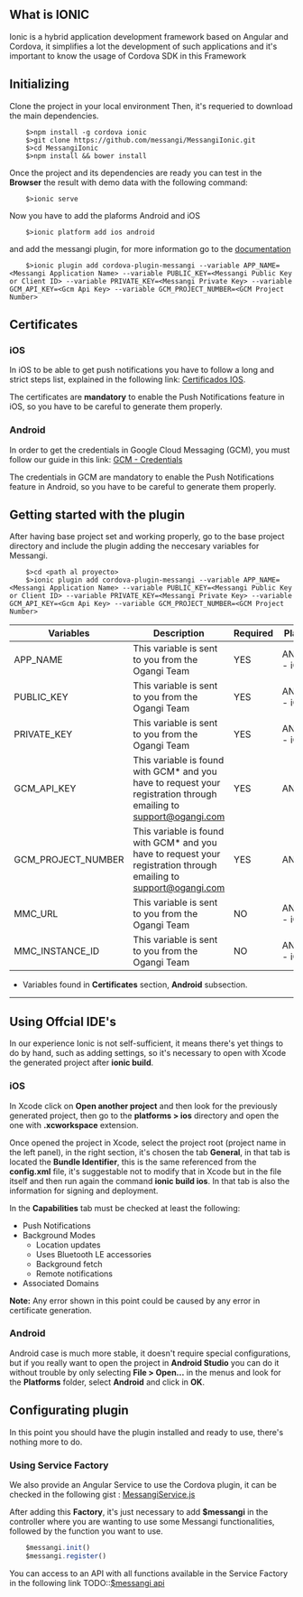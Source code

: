 ## What is IONIC

Ionic is a hybrid application development framework based on Angular and Cordova, it simplifies a lot 
the development of such applications and it's important to know the usage of Cordova SDK in this Framework

## Initializing

Clone the project in your local environment
Then, it's requeried to download the main dependencies.

```shell
	$>npm install -g cordova ionic
	$>git clone https://github.com/messangi/MessangiIonic.git
	$>cd MessangiIonic
	$>npm install && bower install
```
Once the project and its dependencies are ready you can test in the **Browser** the result with demo data with the following command:

```shell
	$>ionic serve
```

Now you have to add the plaforms Android and iOS

```shell
	$>ionic platform add ios android
```

and add the messangi plugin, for more information go to the [documentation](https://www.npmjs.com/package/cordova-plugin-messangi)

```shell
	$>ionic plugin add cordova-plugin-messangi --variable APP_NAME=<Messangi Application Name> --variable PUBLIC_KEY=<Messangi Public Key or Client ID> --variable PRIVATE_KEY=<Messangi Private Key> --variable GCM_API_KEY=<Gcm Api Key> --variable GCM_PROJECT_NUMBER=<GCM Project Number>
```

## Certificates

### iOS

In iOS to be able to get push notifications you have to follow a long and strict steps list, explained in the following link: [Certificados IOS](https://www.messangi.com/documentation/doku.php?id=sdk:ios_certs).

The certificates are **mandatory** to enable the Push Notifications feature in iOS, so you have to be careful to generate them properly.

### Android

In order to get the credentials in Google Cloud Messaging (GCM), you must follow our guide in this link: [GCM - Credentials](https://www.messangi.com/documentation/doku.php?id=sdk:android_keys)

The credentials in GCM are mandatory to enable the Push Notifications feature in Android, so you have to be careful to generate them properly.

## Getting started with the plugin

After having base project set and working properly, go to the base project directory and include the plugin adding the neccesary variables for Messangi.


```shell
	$>cd <path al proyecto>
	$>ionic plugin add cordova-plugin-messangi --variable APP_NAME=<Messangi Application Name> --variable PUBLIC_KEY=<Messangi Public Key or Client ID> --variable PRIVATE_KEY=<Messangi Private Key> --variable GCM_API_KEY=<Gcm Api Key> --variable GCM_PROJECT_NUMBER=<GCM Project Number>
```

|Variables|Description|Required|Platform|
|---------|-----------|--------|--------|
|APP_NAME |This variable is sent to you from the Ogangi Team|YES|ANDROID - iOS|
|PUBLIC_KEY|This variable is sent to you from the Ogangi Team|YES|ANDROID - iOS|
|PRIVATE_KEY|This variable is sent to you from the Ogangi Team|YES|ANDROID - iOS|
|GCM_API_KEY|This variable is found with GCM* and you have to request your registration through emailing to support@ogangi.com|YES|ANDROID|
|GCM_PROJECT_NUMBER|This variable is found with GCM* and you have to request your registration through emailing to support@ogangi.com|YES|ANDROID|
|MMC_URL|This variable is sent to you from the Ogangi Team|NO|ANDROID - iOS|
|MMC_INSTANCE_ID|This variable is sent to you from the Ogangi Team|NO|ANDROID - iOS|


* Variables found in **Certificates** section, **Android** subsection.

----------
## Using Offcial IDE's 

In our experience Ionic is not self-sufficient, it means there's yet things to do by hand, such as adding settings, so it's necessary to open with Xcode the generated project after **ionic build**.

### iOS
In Xcode click on **Open another project** and then look for the previously generated project, then go to the **platforms > ios** directory and open the one with **.xcworkspace** extension. 

Once opened the project in Xcode, select the project root (project name in the left panel), in the right section, it's chosen the tab **General**, in that tab is located the **Bundle Identifier**, this is the same referenced from the **config.xml** file, it's suggestable not to modify that in Xcode but in the file itself and then run again the command **ionic build ios**. In that tab is also the information for signing and deployment.

In the **Capabilities** tab must be checked at least the following:

- Push Notifications
- Background Modes
	- Location updates
	- Uses Bluetooth LE accessories
	- Background fetch
	- Remote notifications
- Associated Domains 	

**Note:** Any error shown in this point could be caused by any error in certificate generation.

### Android

Android case is much more stable, it doesn't require special configurations, but if you really want to open the project in **Android Studio** you can do it without trouble by only selecting **File > Open...** in the menus and look for the **Platforms** folder, select **Android** and click in **OK**.

## Configurating plugin

In this point you should have the plugin installed and ready to use, there's nothing more to do. 

### Using Service Factory

We also provide an Angular Service to use the Cordova plugin, it can be checked in the following gist : [MessangiService.js](https://gist.github.com/messangi/90f3ec0cb0beae915120a88cfca1a94b)

After adding this **Factory**, it's just necessary to add **$messangi** in the controller where you are wanting to use some Messangi functionalities, followed by the function you want to use.

```js
	$messangi.init()
	$messangi.register()
```
You can access to an API with all functions available in the Service Factory in the following link TODO::[$messangi api]() 
